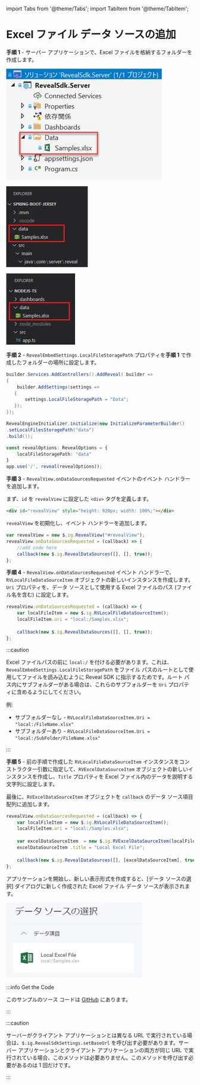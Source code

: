 import Tabs from '@theme/Tabs';
import TabItem from '@theme/TabItem';

# Excel ファイル データ ソースの追加

**手順 1** - サーバー アプリケーションで、Excel ファイルを格納するフォルダーを作成します。

<Tabs groupId="code">
  <TabItem value="aspnet" label="ASP.NET" default>

![](images/excel-file-folder.jpg)

  </TabItem>

  <TabItem value="java" label="Java">

![](images/excel-file-folder-java.jpg)

  </TabItem>

  <TabItem value="node" label="Node.js">    

![](images/excel-file-folder-node.jpg)

  </TabItem>
</Tabs>

**手順 2** - `RevealEmbedSettings.LocalFileStoragePath` プロパティを**手順 1** で作成したフォルダーの場所に設定します。

<Tabs groupId="code">
  <TabItem value="aspnet" label="ASP.NET" default>

```cs
builder.Services.AddControllers().AddReveal( builder =>
{
    builder.AddSettings(settings =>
   {
       settings.LocalFileStoragePath = "Data";
   });
});
```

  </TabItem>

  <TabItem value="java" label="Java">

```java
RevealEngineInitializer.initialize(new InitializeParameterBuilder()
.setLocalFilesStoragePath("data")
.build());
```

  </TabItem>

  <TabItem value="node" label="Node.js">    

```ts
const revealOptions: RevealOptions = {
    localFileStoragePath: "data"
}
app.use('/', reveal(revealOptions));
```

  </TabItem>
</Tabs>

**手順 3** - `RevealView.onDataSourcesRequested` イベントのイベント ハンドラーを追加します。

まず、`id` を `revealView` に設定した `<div>` タグを定義します。

```html
<div id="revealView" style="height: 920px; width: 100%;"></div>
```

`revealView` を初期化し、イベント ハンドラーを追加します。

```js
var revealView = new $.ig.RevealView("#revealView");
revealView.onDataSourcesRequested = (callback) => {
    //add code here
    callback(new $.ig.RevealDataSources([], [], true));
};
```

**手順 4** - `RevealView.onDataSourcesRequested` イベント ハンドラーで、`RVLocalFileDataSourceItem` オブジェクトの新しいインスタンスを作成します。`Uri` プロパティを、データ ソースとして使用する Excel ファイルのパス (ファイル名を含む) に設定します。

```js
revealView.onDataSourcesRequested = (callback) => {
    var localFileItem = new $.ig.RVLocalFileDataSourceItem();
    localFileItem.uri = "local:/Samples.xlsx";

    callback(new $.ig.RevealDataSources([], [], true));
};
```

:::caution

Excel ファイルパスの前に `local:/` を付ける必要があります。これは、`RevealEmbedSettings.LocalFileStoragePath` をファイル パスのルートとして使用してファイルを読み込むように Reveal SDK に指示するためです。ルート パス内にサブフォルダーがある場合は、これらのサブフォルダーを `Uri` プロパティに含めるようにしてください。

例:
* サブフォルダーなし - `RVLocalFileDataSourceItem.Uri = "local:/FileName.xlsx"`
* サブフォルダーあり - `RVLocalFileDataSourceItem.Uri = "local:/SubFolder/FileName.xlsx"`

:::

**手順 5** - 前の手順で作成した `RVLocalFileDataSourceItem` インスタンスをコンストラクター引数に指定して、`RVExcelDataSourceItem` オブジェクトの新しいインスタンスを作成し、`Title` プロパティを Excel ファイル内のデータを説明する文字列に設定します。

最後に、`RVExcelDataSourceItem` オブジェクトを `callback` のデータ ソース項目配列に追加します。

```js
revealView.onDataSourcesRequested = (callback) => {
    var localFileItem = new $.ig.RVLocalFileDataSourceItem();
    localFileItem.uri = "local:/Samples.xlsx";

    var excelDataSourceItem  = new $.ig.RVExcelDataSourceItem(localFileItem);
    excelDataSourceItem .title = "Local Excel File";

    callback(new $.ig.RevealDataSources([], [excelDataSourceItem], true));
};
```

アプリケーションを開始し、新しい表示形式を作成すると、[データ ソースの選択] ダイアログに新しく作成された Excel ファイル データ ソースが表示されます。

![](images/excel-file-data-source.jpg)

:::info Get the Code

このサンプルのソース コードは [GitHub](https://github.com/RevealBi/sdk-samples-javascript/tree/main/AddingDataSources/ExcelFile) にあります。

:::

:::caution

サーバーがクライアント アプリケーションとは異なる URL で実行されている場合は、`$.ig.RevealSdkSettings.setBaseUrl` を呼び出す必要があります。サーバー アプリケーションとクライアント アプリケーションの両方が同じ URL で実行されている場合、このメソッドは必要ありません。このメソッドを呼び出す必要があるのは 1 回だけです。

:::
